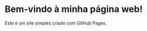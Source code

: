 <!DOCTYPE html>
<html lang="pt-br">
<head>
    <meta charset="UTF-8">
    <meta name="viewport" content="width=device-width, initial-scale=1.0">
    <title>Minha Página Web</title>
</head>
<body>
    <h1>Bem-vindo à minha página web!</h1>
    <p>Este é um site simples criado com GitHub Pages.</p>
</body>
</html>
